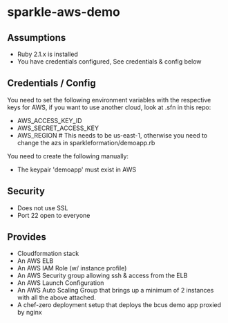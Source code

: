 # sparkle-aws-demo

## Assumptions
* Ruby 2.1.x is installed
* You have credentials configured, See credentials & config below

## Credentials / Config

You need to set the following environment variables with the respective keys for AWS, if you want to use another cloud, look at .sfn in this repo:
* AWS_ACCESS_KEY_ID
* AWS_SECRET_ACCESS_KEY
* AWS_REGION # This needs to be us-east-1, otherwise you need to change the azs in sparkleformation/demoapp.rb

You need to create the following manually:
* The keypair 'demoapp' must exist in AWS

## Security

* Does not use SSL
* Port 22 open to everyone 

## Provides
* Cloudformation stack
* An AWS ELB
* An AWS IAM Role (w/ instance profile)
* An AWS Security group allowing ssh & access from the ELB
* An AWS Launch Configuration
* An AWS Auto Scaling Group that brings up a minimum of 2 instances with all the above attached.
* A chef-zero deployment setup that deploys the bcus demo app proxied by nginx
